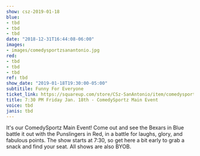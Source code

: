 ```yaml
---
show: csz-2019-01-18
blue:
- tbd
- tbd
- tbd
date: "2018-12-31T16:44:08-06:00"
images:
- images/comedysportzsanantonio.jpg
red:
- tbd
- tbd
- tbd
ref: tbd
show_date: "2019-01-18T19:30:00-05:00"
subtitile: Funny For Everyone
ticket_link: https://squareup.com/store/CSz-SanAntonio/item/comedysportz-friday-night-21
title: 7:30 PM Friday Jan. 18th - ComedySportz Main Event
voice: tbd
janis: tbd
---
```


It's our ComedySportz Main Event! Come out and see the Bexars in Blue battle it out with the Punslingers in Red, in a battle for laughs, glory, and fabulous points. The show starts at 7:30, so get here a bit early to grab a snack and find your seat. All shows are also BYOB.
